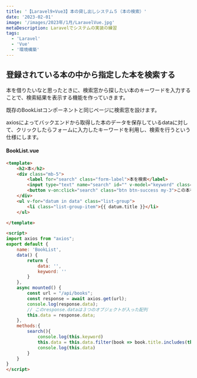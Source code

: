 ```yaml
---
title: '【Laravel9×Vue3】本の貸し出しシステム５（本の検索）'
date: '2023-02-01'
image: '/images/2023年/1月/LaravelVue.jpg'
metaDescription: Laravelでシステムの実装の練習
tags:
  - 'Laravel'
  - 'Vue'
  - '環境構築'
---
```


##  登録されている本の中から指定した本を検索する

本を借りたいなと思ったときに、検索窓から探したい本のキーワードを入力することで、検索結果を表示する機能を作っていきます。

既存のBookListコンポーネントと同じページに検索窓を設けます。

axiosによってバックエンドから取得した本のデータを保存しているdataに対して、クリックしたらフォームに入力したキーワードを利用し、検索を行うという仕様にします。


#### BookList.vue
```html
<template>
    <h2>本</h2>
    <div class="mb-5">
        <label for="search" class="form-label">本を検索</label>
        <input type="text" name="search" id="" v-model="keyword" class="form-control">
        <button v-on:click="search" class="btn btn-success my-3">この本を検索</button>
    </div>
    <ul v-for="datum in data" class="list-group">
        <li class="list-group-item">{{ datum.title }}</li>
    </ul>

</template>

<script>
import axios from "axios";
export default {
    name: 'BookList',
    data() {
        return {
            data: '',
            keyword: ''
        }
    },
    async mounted() {
        const url = "/api/books";
        const response = await axios.get(url);
        console.log(response.data);
        // このresponse.dataは３つのオブジェクトが入った配列
        this.data = response.data;
    },
    methods:{
        search(){
            console.log(this.keyword)
            this.data = this.data.filter(book => book.title.includes(this.keyword));
            console.log(this.data)
        }
    }
}
</script>


```